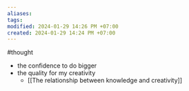 ```yaml
---
aliases: 
tags: 
modified: 2024-01-29 14:26 PM +07:00
created: 2024-01-29 14:24 PM +07:00
---
```

#thought

- the confidence to do bigger
- the quality for my creativity
	- [[The relationship between knowledge and creativity]] 